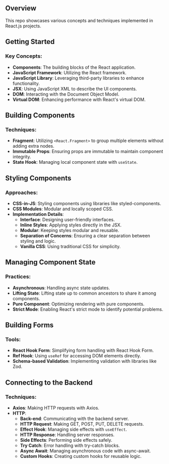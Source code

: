 ## Overview
This repo showcases various concepts and techniques implemented in React.js projects.

## Getting Started
### Key Concepts:
- **Components**: The building blocks of the React application.
- **JavaScript Framework**: Utilizing the React framework.
- **JavaScript Library**: Leveraging third-party libraries to enhance functionality.
- **JSX**: Using JavaScript XML to describe the UI components.
- **DOM**: Interacting with the Document Object Model.
- **Virtual DOM**: Enhancing performance with React's virtual DOM.

## Building Components
### Techniques:
- **Fragment**: Utilizing `<React.Fragment>` to group multiple elements without adding extra nodes.
- **Immutable Props**: Ensuring props are immutable to maintain component integrity.
- **State Hook**: Managing local component state with `useState`.

## Styling Components
### Approaches:
- **CSS-in-JS**: Styling components using libraries like styled-components.
- **CSS Modules**: Modular and locally scoped CSS.
- **Implementation Details**:
  - **Interface**: Designing user-friendly interfaces.
  - **Inline Styles**: Applying styles directly in the JSX.
  - **Modular**: Keeping styles modular and reusable.
  - **Separation of Concerns**: Ensuring a clear separation between styling and logic.
  - **Vanilla CSS**: Using traditional CSS for simplicity.

## Managing Component State
### Practices:
- **Asynchronous**: Handling async state updates.
- **Lifting State**: Lifting state up to common ancestors to share it among components.
- **Pure Component**: Optimizing rendering with pure components.
- **Strict Mode**: Enabling React's strict mode to identify potential problems.

## Building Forms
### Tools:
- **React Hook Form**: Simplifying form handling with React Hook Form.
- **Ref Hook**: Using `useRef` for accessing DOM elements directly.
- **Schema-based Validation**: Implementing validation with libraries like Zod.

## Connecting to the Backend
### Techniques:
- **Axios**: Making HTTP requests with Axios.
- **HTTP**:
  - **Back-end**: Communicating with the backend server.
  - **HTTP Request**: Making GET, POST, PUT, DELETE requests.
  - **Effect Hook**: Managing side effects with `useEffect`.
  - **HTTP Response**: Handling server responses.
  - **Side Effects**: Performing side effects safely.
  - **Try Catch**: Error handling with try-catch blocks.
  - **Async Await**: Managing asynchronous code with async-await.
  - **Custom Hooks**: Creating custom hooks for reusable logic.
